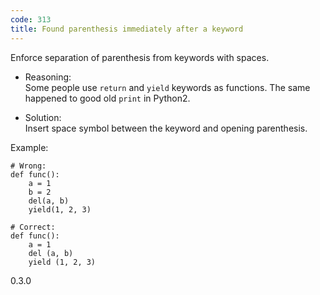 ```yaml
---
code: 313
title: Found parenthesis immediately after a keyword
---
```


Enforce separation of parenthesis from keywords with spaces.

  - Reasoning:  
    Some people use `return` and `yield` keywords as functions. The same
    happened to good old `print` in Python2.

  - Solution:  
    Insert space symbol between the keyword and opening parenthesis.

Example:

    # Wrong:
    def func():
        a = 1
        b = 2
        del(a, b)
        yield(1, 2, 3)
    
    # Correct:
    def func():
        a = 1
        del (a, b)
        yield (1, 2, 3)

<div class="versionadded">

0.3.0

</div>